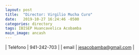 ```yaml
---
layout: post
title:  "Director: Virgilio Mucha Curo"
date:   2019-10-27 16:24:46 -0500
categories: directory
tags: IBISEP Huancavelica Acobamba
main_image: ancash
---
```


| Teléfono  | 941-242-703 |
| email     | jesacobamba@gmail.com |
